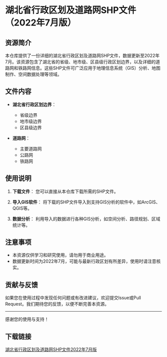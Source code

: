 # 湖北省行政区划及道路网SHP文件（2022年7月版）

## 资源简介

本仓库提供了一份详细的湖北省行政区划及道路网SHP文件，数据更新至2022年7月。该资源包含了湖北省的省级、地市级、区县级行政区划边界，以及详细的道路网和铁路网信息。这些SHP文件可广泛应用于地理信息系统（GIS）分析、地图制作、空间数据处理等领域。

## 文件内容

- **湖北省行政区划边界**：
  - 省级边界
  - 地市级边界
  - 区县级边界

- **道路网**：
  - 主要道路网
  - 公路网
  - 铁路网

## 使用说明

1. **下载文件**：
   您可以直接从本仓库下载所需的SHP文件。

2. **导入GIS软件**：
   将下载的SHP文件导入到支持GIS分析的软件中，如ArcGIS、QGIS等。

3. **数据分析**：
   利用导入的数据进行各种GIS分析，如空间分析、路径规划、区域统计等。

## 注意事项

- 本资源仅供学习和研究使用，请勿用于商业用途。
- 数据更新时间为2022年7月，可能与最新行政区划有所差异，使用时请注意核实。

## 贡献与反馈

如果您在使用过程中发现任何问题或有改进建议，欢迎提交Issue或Pull Request。我们期待您的反馈，以便不断完善本资源。

---

感谢您的使用与支持！

## 下载链接

[湖北省行政区划及道路网SHP文件2022年7月版](https://pan.quark.cn/s/b81e4a3af2df)